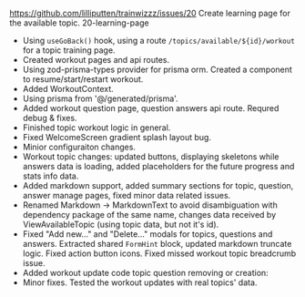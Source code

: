 https://github.com/lilliputten/trainwizzz/issues/20
Create learning page for the available topic.
20-learning-page

- Using `useGoBack()` hook, using a route `/topics/available/${id}/workout` for a topic training page.
- Created workout pages and api routes.
- Using zod-prisma-types provider for prisma orm. Created a component to resume/start/restart workout.
- Added WorkoutContext.
- Using prisma from '@/generated/prisma'.
- Added workout question page, question answers api route. Requred debug & fixes.
- Finished topic workout logic in general.
- Fixed WelcomeScreen gradient splash layout bug.
- Minior configuraiton changes.
- Workout topic changes: updated buttons, displaying skeletons while answers data is loading, added placeholders for the future progress and stats info data.
- Added markdown support, added summary sections for topic, question, answer manage pages, fixed minor data related issues.
- Renamed Markdown -> MarkdownText to avoid disambiguation with dependency package of the same name, changes data received by ViewAvailableTopic (using topic data, but not it's id).
- Fixed "Add new..." and "Delete..." modals for topics, questions and answers. Extracted shared `FormHint` block, updated markdown truncate logic. Fixed action button icons. Fixed missed workout topic breadcrumb issue.
- Added workout update code topic question removing or creation:
- Minor fixes. Tested the workout updates with real topics' data.
